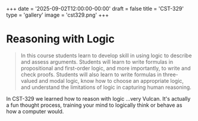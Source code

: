 +++
date = '2025-09-02T12:00:00-00:00'
draft = false
title = 'CST-329'
type = 'gallery'
image = 'cst329.png'
+++
# Reasoning with Logic
>In this course students learn to develop skill in using logic to describe and assess arguments. Students will learn to write formulas in propositional and first-order logic, and more importantly, to write and check proofs. Students will also learn to write formulas in three-valued and modal logic, know how to choose an appropriate logic, and understand the limitations of logic in capturing human reasoning.

In CST-329 we learned how to reason with logic ...very Vulcan. It's actually a fun thought process, training your mind to logically think or behave as how a computer would.